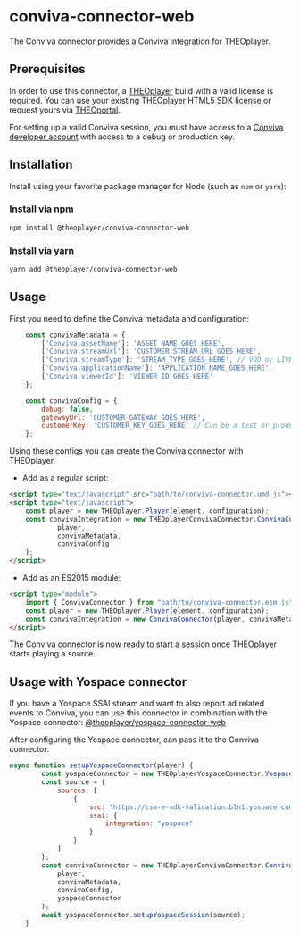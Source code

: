 # conviva-connector-web

The Conviva connector provides a Conviva integration for THEOplayer.

## Prerequisites
In order to use this connector, a [THEOplayer](https://www.npmjs.com/package/theoplayer) build with a valid license is required. You can use your existing THEOplayer HTML5 SDK license or request yours via [THEOportal](https://portal.theoplayer.com/).

For setting up a valid Conviva session, you must have access to a [Conviva developer account](https://pulse.conviva.com/) with access to a debug or production key.

## Installation

Install using your favorite package manager for Node (such as `npm` or `yarn`):

### Install via npm

```bash
npm install @theoplayer/conviva-connector-web
```

### Install via yarn

```bash
yarn add @theoplayer/conviva-connector-web
```

## Usage

First you need to define the Conviva metadata and configuration:

```javascript
    const convivaMetadata = {
        ['Conviva.assetName']: 'ASSET_NAME_GOES_HERE',
        ['Conviva.streamUrl']: 'CUSTOMER_STREAM_URL_GOES_HERE',
        ['Conviva.streamType']: 'STREAM_TYPE_GOES_HERE', // VOD or LIVE
        ['Conviva.applicationName']: 'APPLICATION_NAME_GOES_HERE',
        ['Conviva.viewerId']: 'VIEWER_ID_GOES_HERE'
    };

    const convivaConfig = {
        debug: false,
        gatewayUrl: 'CUSTOMER_GATEWAY_GOES_HERE',
        customerKey: 'CUSTOMER_KEY_GOES_HERE' // Can be a test or production key.
    };
```

Using these configs you can create the Conviva connector with THEOplayer.

* Add as a regular script:

```html
<script type="text/javascript" src="path/to/conviva-connector.umd.js"></script>
<script type="text/javascript">
    const player = new THEOplayer.Player(element, configuration);
    const convivaIntegration = new THEOplayerConvivaConnector.ConvivaConnector(
            player,
            convivaMetadata,
            convivaConfig
    );
</script>
```

* Add as an ES2015 module:

```html
<script type="module">
    import { ConvivaConnector } from "path/to/conviva-connector.esm.js";
    const player = new THEOplayer.Player(element, configuration);
    const convivaIntegration = new ConvivaConnector(player, convivaMetadata, convivaConfig);
</script>
```

The Conviva connector is now ready to start a session once THEOplayer starts playing a source.

## Usage with Yospace connector

If you have a Yospace SSAI stream and want to also report ad related events to Conviva, you can use this connector in combination with the Yospace connector: [@theoplayer/yospace-connector-web](https://www.npmjs.com/package/@theoplayer/yospace-connector-web)

After configuring the Yospace connector, can pass it to the Conviva connector:

```javascript
async function setupYospaceConnector(player) {
        const yospaceConnector = new THEOplayerYospaceConnector.YospaceConnector(player);
        const source = {
            sources: [
                {
                    src: "https://csm-e-sdk-validation.bln1.yospace.com/csm/extlive/yospace02,hlssample42.m3u8?yo.br=true&yo.av=4",
                    ssai: {
                        integration: "yospace"
                    }
                }
            ]
        };
        const convivaConnector = new THEOplayerConvivaConnector.ConvivaConnector(
            player,
            convivaMetadata,
            convivaConfig,
            yospaceConnector
        );
        await yospaceConnector.setupYospaceSession(source);
    }
```
